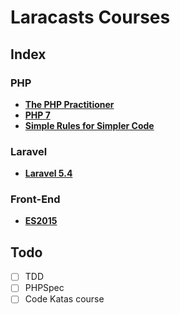 # Laracasts Courses

## Index

### PHP
* **[The PHP Practitioner](./the-php-practitioner/)** <br>
* **[PHP 7](./php-7/)** <br>
* **[Simple Rules for Simpler Code](./simple-rules-for-simpler-code/)** <br>

### Laravel
* **[Laravel 5.4](./laravel-5/)** <br>

### Front-End
* **[ES2015](./es2015/)** <br>

## Todo
- [ ] TDD
- [ ] PHPSpec
- [ ] Code Katas course
